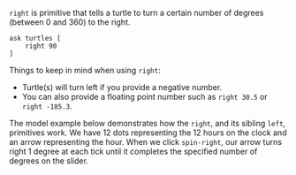 `right` is primitive that tells a turtle to turn a certain number of degrees (between 0 and 360) to the right. 



```
ask turtles [
	right 90
]
```



Things to keep in mind when using `right`: 

* Turtle(s) will turn left if you provide a negative number.
* You can also provide a floating point number such as `right 30.5` or `right -185.3`.



The model example below demonstrates how the `right`, and its sibling `left`, primitives work. We have 12 dots representing the 12 hours on the clock and an arrow representing the hour. When we click `spin-right`, our arrow turns right 1 degree at each tick until it completes the specified number of degrees on the slider.

